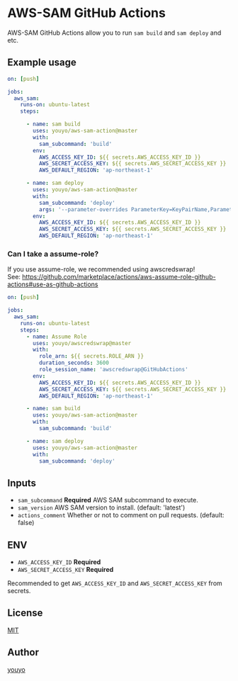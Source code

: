 # AWS-SAM GitHub Actions

AWS-SAM GitHub Actions allow you to run `sam build` and `sam deploy` and etc.

## Example usage

```yaml
on: [push]

jobs:
  aws_sam:
    runs-on: ubuntu-latest
    steps:

      - name: sam build
        uses: youyo/aws-sam-action@master
        with:
          sam_subcommand: 'build'
        env:
          AWS_ACCESS_KEY_ID: ${{ secrets.AWS_ACCESS_KEY_ID }}
          AWS_SECRET_ACCESS_KEY: ${{ secrets.AWS_SECRET_ACCESS_KEY }}
          AWS_DEFAULT_REGION: 'ap-northeast-1'

      - name: sam deploy
        uses: youyo/aws-sam-action@master
        with:
          sam_subcommand: 'deploy'
          args: '--parameter-overrides ParameterKey=KeyPairName,ParameterValue=MyKey'
        env:
          AWS_ACCESS_KEY_ID: ${{ secrets.AWS_ACCESS_KEY_ID }}
          AWS_SECRET_ACCESS_KEY: ${{ secrets.AWS_SECRET_ACCESS_KEY }}
          AWS_DEFAULT_REGION: 'ap-northeast-1'
```

### Can I take a assume-role?

If you use assume-role, we recommended using awscredswrap!  
See: https://github.com/marketplace/actions/aws-assume-role-github-actions#use-as-github-actions

```yaml
on: [push]

jobs:
  aws_sam:
    runs-on: ubuntu-latest
    steps:
      - name: Assume Role
        uses: youyo/awscredswrap@master
        with:
          role_arn: ${{ secrets.ROLE_ARN }}
          duration_seconds: 3600
          role_session_name: 'awscredswrap@GitHubActions'
        env:
          AWS_ACCESS_KEY_ID: ${{ secrets.AWS_ACCESS_KEY_ID }}
          AWS_SECRET_ACCESS_KEY: ${{ secrets.AWS_SECRET_ACCESS_KEY }}
          AWS_DEFAULT_REGION: 'ap-northeast-1'

      - name: sam build
        uses: youyo/aws-sam-action@master
        with:
          sam_subcommand: 'build'

      - name: sam deploy
        uses: youyo/aws-sam-action@master
        with:
          sam_subcommand: 'deploy'
```

## Inputs

- `sam_subcommand` **Required** AWS SAM subcommand to execute.
- `sam_version` AWS SAM version to install. (default: 'latest')
- `actions_comment` Whether or not to comment on pull requests. (default: false)

## ENV

- `AWS_ACCESS_KEY_ID` **Required**
- `AWS_SECRET_ACCESS_KEY` **Required**

Recommended to get `AWS_ACCESS_KEY_ID` and `AWS_SECRET_ACCESS_KEY` from secrets.

## License

[MIT](LICENSE)

## Author

[youyo](https://github.com/youyo)

